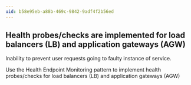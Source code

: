 ```yaml
---
uid: b58e95eb-a88b-469c-9842-9adf4f2b56ed
---
```

## Health probes/checks are implemented for load balancers (LB) and application gateways (AGW)

<div class="alert is-warning"><p>Inability to prevent user requests going to faulty instance of service.</p></div>

Use the Health Endpoint Monitoring pattern to implement health probes/checks for load balancers (LB) and application gateways (AGW)